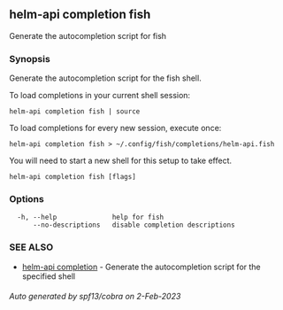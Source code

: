 ## helm-api completion fish

Generate the autocompletion script for fish

### Synopsis

Generate the autocompletion script for the fish shell.

To load completions in your current shell session:

	helm-api completion fish | source

To load completions for every new session, execute once:

	helm-api completion fish > ~/.config/fish/completions/helm-api.fish

You will need to start a new shell for this setup to take effect.


```
helm-api completion fish [flags]
```

### Options

```
  -h, --help              help for fish
      --no-descriptions   disable completion descriptions
```

### SEE ALSO

* [helm-api completion](helm-api_completion.md)	 - Generate the autocompletion script for the specified shell

###### Auto generated by spf13/cobra on 2-Feb-2023
